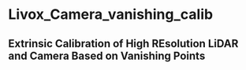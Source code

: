 # Livox_Camera_vanishing_calib
## Extrinsic Calibration of High REsolution LiDAR and Camera Based on Vanishing Points

